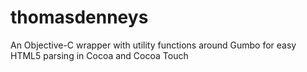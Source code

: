 # thomasdenneys
An Objective-C wrapper with utility functions around Gumbo for easy HTML5 parsing in Cocoa and Cocoa Touch
